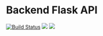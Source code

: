 # Backend Flask API
[![Build Status](https://travis-ci.org/michael-basweti/michael-basweti.github.io.svg?branch=flask_api)](https://travis-ci.org/michael-basweti/michael-basweti.github.io)
<a href="https://codeclimate.com/github/codeclimate/codeclimate/test_coverage"><img src="https://api.codeclimate.com/v1/badges/a99a88d28ad37a79dbf6/test_coverage" /></a>
<a href="https://codeclimate.com/github/codeclimate/codeclimate/maintainability"><img src="https://api.codeclimate.com/v1/badges/a99a88d28ad37a79dbf6/maintainability" /></a>

